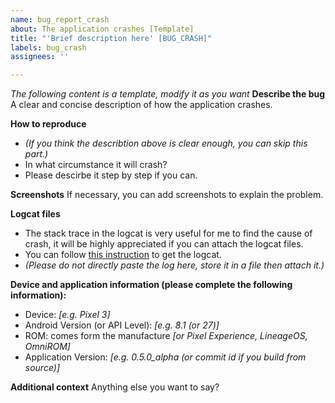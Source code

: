 ```yaml
---
name: bug_report_crash
about: The application crashes [Template]
title: "'Brief description here' [BUG_CRASH]"
labels: bug_crash
assignees: ''

---
```


*The following content is a template, modify it as you want*
**Describe the bug**
A clear and concise description of how the application crashes.

**How to reproduce**
- *(If you think the describtion above is clear enough, you can skip this part.)*
- In what circumstance it will crash?
- Please descirbe it step by step if you can.

**Screenshots**
If necessary, you can add screenshots to explain the problem.

**Logcat files**
- The stack trace in the logcat is very useful for me to find the cause of crash, it will be highly appreciated if you can attach the logcat files.
- You can follow [this instruction](https://github.com/Tyrone-Liu/LongShootAlpha/blob/master/README.md#how-to-get-the-logcat) to get the logcat.
- *(Please do not directly paste the log here, store it in a file then attach it.)*

**Device and application information (please complete the following information):**
- Device: *[e.g. Pixel 3]*
- Android Version (or API Level): *[e.g. 8.1 (or 27)]*
- ROM: comes form the manufacture *[or Pixel Experience, LineageOS, OmniROM]*
- Application Version: *[e.g. 0.5.0_alpha (or commit id if you build from source)]*

**Additional context**
Anything else you want to say?

